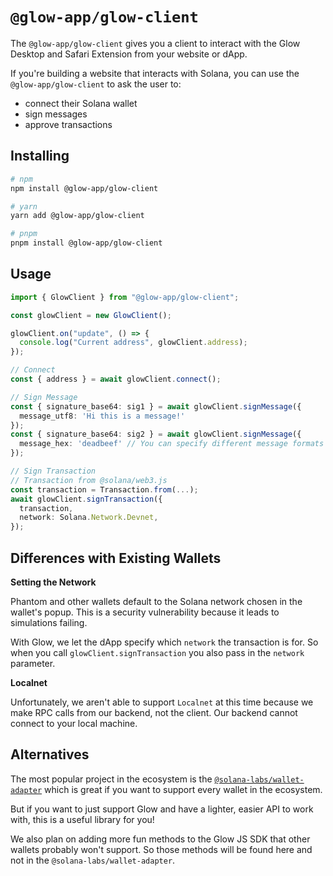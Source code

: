 # `@glow-app/glow-client`

The `@glow-app/glow-client` gives you a client to interact with the Glow Desktop and Safari Extension from your website or
dApp.

If you're building a website that interacts with Solana, you can use the `@glow-app/glow-client` to ask the user to:

- connect their Solana wallet
- sign messages
- approve transactions


## Installing

```sh
# npm
npm install @glow-app/glow-client

# yarn
yarn add @glow-app/glow-client

# pnpm
pnpm install @glow-app/glow-client
```

## Usage

```ts
import { GlowClient } from "@glow-app/glow-client";

const glowClient = new GlowClient();

glowClient.on("update", () => {
  console.log("Current address", glowClient.address);
});

// Connect
const { address } = await glowClient.connect();

// Sign Message
const { signature_base64: sig1 } = await glowClient.signMessage({
  message_utf8: 'Hi this is a message!'
});
const { signature_base64: sig2 } = await glowClient.signMessage({
  message_hex: 'deadbeef' // You can specify different message formats
});

// Sign Transaction
// Transaction from @solana/web3.js
const transaction = Transaction.from(...);
await glowClient.signTransaction({
  transaction,
  network: Solana.Network.Devnet,
});
```

## Differences with Existing Wallets

**Setting the Network**

Phantom and other wallets default to the Solana network chosen in the wallet's popup. This is a security vulnerability because it leads to simulations failing.

With Glow, we let the dApp specify which `network` the transaction is for. So when you call `glowClient.signTransaction` you also pass in the `network` parameter.

**Localnet**

Unfortunately, we aren't able to support `Localnet` at this time because we make RPC calls from our backend, not the client. Our backend cannot connect to your local machine.

## Alternatives

The most popular project in the ecosystem is the [`@solana-labs/wallet-adapter`](https://github.com/solana-labs/wallet-adapter) which is great if you want to support every wallet in the ecosystem.

But if you want to just support Glow and have a lighter, easier API to work with, this is a useful library for you!

We also plan on adding more fun methods to the Glow JS SDK that other wallets probably won't support. So those methods will be found here and not in the `@solana-labs/wallet-adapter`.
